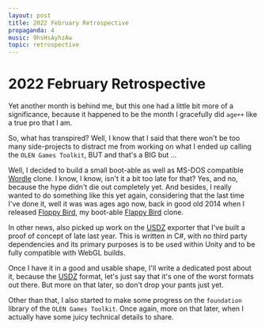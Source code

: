 ```yaml
---
layout: post
title: 2022 February Retrospective
propaganda: 4
music: 9hsHsAyhzAw
topic: retrospective
---
```

2022 February Retrospective
===========================
Yet another month is behind me, but this one had a little bit more of a
significance, because it happened to be the month I gracefully did `age++` like
a true pro that I am.

So, what has transpired? Well, I know that I said that there won't be too many
side-projects to distract me from working on what I ended up calling the
`OLEN Games Toolkit`, BUT and that's a BIG but ...

Well, I decided to build a small boot-able as well as MS-DOS compatible
[Wordle][wordle] clone. I know, I know, isn't it a bit too late for that? Yes,
and no, because the hype didn't die out completely yet. And besides, I
really wanted to do something like this yet again, considering that the
last time I've done it, well it was was ages ago now, back in good old
2014 when I released [Floppy Bird][floppybird], my boot-able [Flappy
Bird][flappybird] clone.

In other news, also picked up work on the [USDZ][usdz] exporter that I've built a
proof of concept of late last year. This is written in C#, with no third party
dependencies and its primary purposes is to be used within Unity and to be
fully compatible with WebGL builds.

Once I have it in a good and usable shape, I'll write a dedicated post about
it, because the [USDZ][usdz] format, let's just say that it's one of the worst
formats out there. But more on that later, so don't drop your pants just yet.

Other than that, I also started to make some progress on the `foundation`
library of the `OLEN Games Toolkit`. Once again, more on that later, when I
actually have some juicy technical details to share.

[wordle]: https://www.nytimes.com/games/wordle/index.html
[floppybird]: https://github.com/icebreaker/floppybird
[flappybird]: https://en.wikipedia.org/wiki/Flappy_Bird
[usdz]: https://graphics.pixar.com/usd/release/spec_usdz.html

